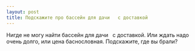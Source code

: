 ```yaml
---
layout: post 
title: Подскажите про бассейн для дачи ‌ ‌ с доставкой 
--- 
```

Нигде не могу найти бассейн для дачи ‌ ‌ с доставкой. Или ждать надо очень долго, или цена баснословная. Подскажите, где вы брали?